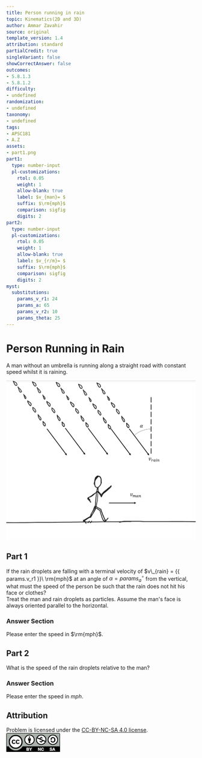 ```yaml
---
title: Person running in rain
topic: Kinematics(2D and 3D)
author: Ammar Zavahir
source: original
template_version: 1.4
attribution: standard
partialCredit: true
singleVariant: false
showCorrectAnswer: false
outcomes:
- 5.8.1.3
- 5.8.1.2
difficulty:
- undefined
randomization:
- undefined
taxonomy:
- undefined
tags:
- APSC181
- A.Z
assets:
- part1.png
part1:
  type: number-input
  pl-customizations:
    rtol: 0.05
    weight: 1
    allow-blank: true
    label: $v_{man}= $
    suffix: $\rm{mph}$
    comparison: sigfig
    digits: 2
part2:
  type: number-input
  pl-customizations:
    rtol: 0.05
    weight: 1
    allow-blank: true
    label: $v_{r/m}= $
    suffix: $\rm{mph}$
    comparison: sigfig
    digits: 2
myst:
  substitutions:
    params_v_r1: 24
    params_a: 65
    params_v_r2: 10
    params_theta: 25
---
```

# Person Running in Rain
A man without an umbrella is running along a straight road with constant speed whilst it is raining.

<img src="part1.png" width=600>

## Part 1

If the rain droplets are falling with a terminal velocity of $v\_{rain} = {{ params.v_r1 }}\ \rm{mph}$ at an angle of $\alpha = {{ params_a }}^{\circ}$ from the vertical, what must the speed of the person be such that the rain does not hit his face or clothes?
<br>
Treat the man and rain droplets as particles. Assume the man's face is always oriented parallel to the horizontal.

### Answer Section

Please enter the speed in $\rm{mph}$.

## Part 2

What is the speed of the rain droplets relative to the man?

### Answer Section

Please enter the speed in $mph$.

## Attribution

Problem is licensed under the [CC-BY-NC-SA 4.0 license](https://creativecommons.org/licenses/by-nc-sa/4.0/).<br> ![The Creative Commons 4.0 license requiring attribution-BY, non-commercial-NC, and share-alike-SA license.](https://raw.githubusercontent.com/firasm/bits/master/by-nc-sa.png)